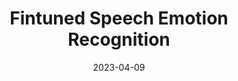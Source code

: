 ---
title: "Fintuned Speech Emotion Recognition"
description: "Fine tuned a ResNet image classifer on the speech emotion recongition task."
date: 2023-04-09
url: "https://github.com/ahadjawaid/ser"
image: "assets/img/ser.png"
---